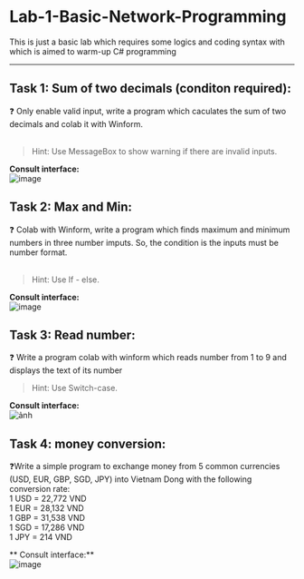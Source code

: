 # Lab-1-Basic-Network-Programming
This is just a basic lab which requires some logics and coding syntax with which is aimed to warm-up C# programming

----------------------------

## Task 1: Sum of two decimals (conditon required):
❓ Only enable valid input, write a program which caculates the sum of two decimals and colab it with Winform. <br>
<br>
> Hint: Use MessageBox to show warning if there are invalid inputs.<br>

**Consult interface:**<br>
![image](https://user-images.githubusercontent.com/71567852/173200094-d55f67c0-ddd0-4f5a-a43f-2ad826040532.png)

## Task 2: Max and Min:
❓ Colab with Winform, write a program which finds maximum and minimum numbers in three number imputs. So, the condition is the inputs must be number format. <br>
<br>
> Hint: Use If - else. <br>

**Consult interface:**<br>
![image](https://user-images.githubusercontent.com/71567852/173200370-31b47370-ad99-40ad-a8c1-e465ace16317.png)

## Task 3: Read number:
❓ Write a program colab with winform which reads number from 1 to 9 and displays the text of its number
> Hint: Use Switch-case. <br>

**Consult interface:**<br>
![ảnh](https://user-images.githubusercontent.com/71567852/174531927-c42cd1f1-08ef-4586-a1cc-5470d6c7bf9f.png)

## Task 4: money conversion:
❓Write a simple program to exchange money from 5 common currencies (USD, EUR, GBP, SGD, JPY)
into Vietnam Dong with the following conversion rate: <br>
1 USD = 22,772 VND<br>
1 EUR = 28,132 VND<br>
1 GBP = 31,538 VND<br>
1 SGD = 17,286 VND<br>
1 JPY = 214 VND<br>

** Consult interface:**<br>
![image](https://user-images.githubusercontent.com/71567852/177259334-6f9fc295-8aa6-418a-97a1-f7fc6af39c74.png)






